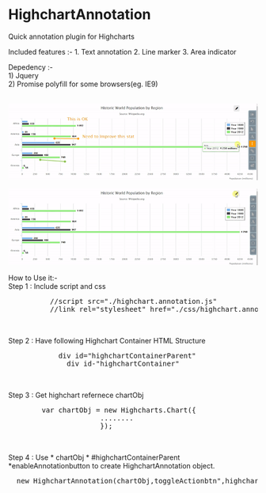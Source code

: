 # HighchartAnnotation
Quick annotation plugin for Highcharts

<p>
Included features :-
1. Text annotation
2. Line marker
3. Area indicator
</p>
<p>
Depedency :-</br>
  1) Jquery</br>
  2) Promise polyfill for some browsers(eg. IE9)</br>
</p>
</br>
<img src="./ezgif.com-video-to-gif (1).gif"></img>

<img src="./ezgif.com-video-to-gif.gif"></img>
</br>
<p>
How to Use it:-</br>
Step 1 : Include script and css</br>
        <pre>
          //script src="./highchart.annotation.js"
          //link rel="stylesheet" href="./css/highchart.annotation.css"
        </pre>
        </br>
Step 2 : Have following Highchart Container HTML Structure</br>
          <pre>
            div id="highchartContainerParent"
              div id-"highchartContainer"
          </pre>
          </br>
Step 3 : Get highchart refernece chartObj</br>
<pre>
        var chartObj = new Highcharts.Chart({
                      ........
                      });
                      
</pre>
</br>
Step 4 : Use * chartObj * #highchartContainerParent *enableAnnotationbutton to create HighchartAnnotation object.</br>
<pre>
  new HighchartAnnotation(chartObj,toggleActionbtn",highchartContainerParent)
</pre>
